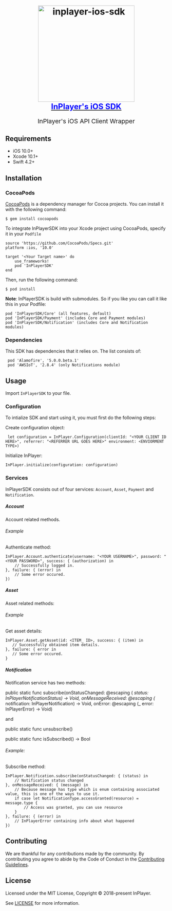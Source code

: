 <h1 align="center">
  <a target="_blank" href="https://inplayer-org.github.io/inplayer-ios-sdk/">
    <img src="https://assets.inplayer.com/images/inplayer-256.png" alt="inplayer-ios-sdk" title="InPlayer iOS SDK" width="300">
    <br />
    <span style="font-size: 1.5rem; color: blue">InPlayer's iOS SDK</span>
  </a>
</h1>
<p align="center" style="font-size: 1.2rem;">InPlayer's iOS API Client Wrapper</p>

## Requirements

 * iOS 10.0+
 * Xcode 10.1+
 * Swift 4.2+

## Installation

### CocoaPods

[CocoaPods](https://cocoapods.org/) is a dependency manager for Cocoa projects. You can install it with the following command:

    $ gem install cocoapods

To integrate InPlayerSDK into your Xcode project using CocoaPods, specify it in your `Podfile`

    source 'https://github.com/CocoaPods/Specs.git'
    platform :ios, '10.0'

    target '<Your Target name>' do
        use_frameworks!
        pod 'InPlayerSDK'
    end

Then, run the following command:

    $ pod install

**Note**: InPlayerSDK is build with submodules. So if you like you can call it like this in your Podfile:

    pod 'InPlayerSDK/Core' (all features, default)
    pod 'InPlayerSDK/Payment' (includes Core and Payment modules)
    pod 'InPlayerSDK/Notification' (includes Core and Notification modules)

### Dependencies

This SDK has dependencies that it relies on. The list consists of:

     pod 'Alamofire', '5.0.0.beta.1'
     pod 'AWSIoT', '2.8.4' (only Notifications module)

## Usage

 Import `InPlayerSDK` to your file.

### Configuration

To intialize SDK and start using it, you must first do the following steps:

Create configuration object:

     let configuration = InPlayer.Configuration(clientId: "<YOUR CLIENT ID HERE>", referrer: "<REFERRER URL GOES HERE>" environment: <ENVIORMENT TYPE>)

Initialize InPlayer:

    InPlayer.initialize(configuration: configuration)

### Services

InPlayerSDK consists out of four services:
`Account`, `Asset`, `Payment` and `Notification`.

##### Account
Account related methods.

###### Example
Authenticate method:

    InPlayer.Account.authenticate(username: "<YOUR USERNAME>", password: "<YOUR PASSWORD>", success: { (authorization) in
        // Successfully logged in.
    }, failure: { (error) in
        // Some error occured.
    })

##### Asset
Asset related methods:

###### Example
Get asset details:

    InPlayer.Asset.getAsset(id: <ITEM_ ID>, success: { (item) in
       // Successfully obtained item details.
    }, failure: { error in
       // Some error occured.
    }

##### Notification

Notification service has two methods:

   public static func subscribe(onStatusChanged: @escaping ( _status: InPlayerNotificationStatus) -> Void,          onMessageReceived: @escaping (_ notification: InPlayerNotification) -> Void, onError: @escaping (_ error: InPlayerError) -> Void)

   and

   public static func unsubscribe()

   public static func isSubscribed() -> Bool

###### Example:
Subscribe method:

    InPlayer.Notification.subscribe(onStatusChanged: { (status) in
        // Notification status changed
    }, onMessageReceived: { (message) in
        // Because message has type which is enum containing associated value, this is one of the ways to use it.
        if case let NotificationType.accessGranted(resource) = message.type {
            // Access was granted, you can use resource
        }
    }, failure: { (error) in
        // InPlayerError containing info about what happened
    })


## Contributing

We are thankful for any contributions made by the community. By contributing you agree to abide by
the Code of Conduct in the [Contributing Guidelines](https://github.com/inplayer-org/inplayer-ui/blob/master/.github/CONTRIBUTING.md).

## License

Licensed under the MIT License, Copyright © 2018-present InPlayer.

See [LICENSE](https://github.com/inplayer-org/inplayer-ios-sdk/blob/master/LICENSE) for more information.
